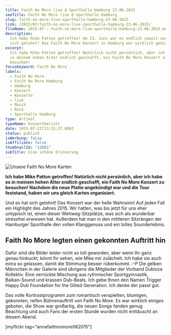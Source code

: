 ```yaml
---
title: Faith No More live @ Sporthalle Hamburg 23.06.2015
seoTitle: Faith No More live @ Sporthalle Hamburg
slug: faith-no-more-live-sporthalle-hamburg-23-06-2015
link: /2015/07/faith-no-more-live-sporthalle-hamburg-23-06-2015/
fileName: 2015-07---faith-no-more-live-sporthalle-hamburg-23-06-2015.md
description:
  Ich habe Mike Patton getroffen! Am 23. Juni war es endlich soweit und es hat
  sich gelohnt! Das Faith No More Konzert in Hamburg war wirklich genial!
excerpt:
  Ich habe Mike Patton getroffen! Natürlich nicht persönlich, aber ich habe es
  in meinem hohen Alter endlich geschafft, ein Faith No More Konzert zu
  besuchen!
focusKeyword: Faith No More
labels:
  - Faith No More
  - Faith No More Hamburg
  - Hamburg
  - Konzert
  - Konzerte
  - live
  - Musik
  - Rock
  - Sporthalle Hamburg
type: Artikel
typeName: Konzertbericht
date: 2015-07-21T13:23:37.000Z
status: publish
isWerbung: false
isAffiliate: false
thumbnailId: "12081"
subTitle: Eine schöne Erinnerung
---
```


![Unsere Faith No More Karten](http://cardamonchai.com/wp-content/uploads/2015/07/17295536976_02149f84df_z-640x640.jpg "Unsere Faith No More Karten")

<strong>Ich habe Mike Patton getroffen! Natürlich nicht persönlich, aber ich
habe es in meinem hohen Alter endlich geschafft, ein Faith No More Konzert zu
besuchen! Nachdem die neue Platte angekündigt war und die Tour feststand, haben
wir uns gleich Karten organisiert.</strong>

Und es hat sich gelohnt! Das Konzert war der helle Wahnsinn! Auf jeden Fall ein
Highlight des Jahres 2015. Wir hatten, was bis jetzt für uns eher untypisch ist,
einen dieser Weitweg-Sitzplätze, was sich als wunderbar stressfrei erwiesen hat.
Außerdem hat man in den mittleren Sitzrängen der Hamburger Sporthalle den vollen
Klanggenuss und ein tolles Sounderlebnis.

## Faith No More legten einen gekonnten Auftritt hin

Dafür sind die Bilder leider nicht so toll geworden, aber wenn Ihr ganz genau
hinkuckt, könnt Ihr sehen, wie Mike mir zulächelt. Ich habe sie auch extra so
gelassen, damit die Stimmung besser rüberkommt. :-P Die gelben Männchen in der
Galerie sind übrigens die Mitglieder der Vorband Dubioza Kollektiv. Eine
verrückte Mischung aus rythmischer Sportgymnastik, Balkan-Sound und krassen
Dub-Beats. Ich gebe Ihnen den Namen Trigger Happy Dub Foundation for the Gilted
Generation. Ich denke der passt gut.

Das volle Kontrastprogramm zum romantisch verspielten, blumigen, gekonnten,
reifen Bühnenauftritt von Faith No More. Es war wirklich einiges geboten, die
Show war großartig, die neuen Songs fanden genug Beachtung und auch Fans der
ersten Stunde wurden nicht enttäuscht an diesem Abend.

[myflickr tag="annefaithnomore062015"]

[](/2015/03/die-ultimative-vegane-festivalliste)
